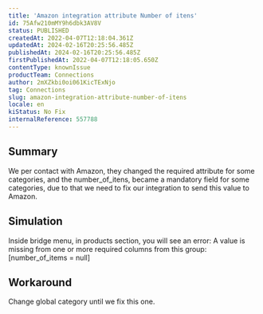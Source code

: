 ```yaml
---
title: 'Amazon integration attribute Number of itens'
id: 75Afw210mMY9h6dbk3AV8V
status: PUBLISHED
createdAt: 2022-04-07T12:18:04.361Z
updatedAt: 2024-02-16T20:25:56.485Z
publishedAt: 2024-02-16T20:25:56.485Z
firstPublishedAt: 2022-04-07T12:18:05.650Z
contentType: knownIssue
productTeam: Connections
author: 2mXZkbi0oi061KicTExNjo
tag: Connections
slug: amazon-integration-attribute-number-of-itens
locale: en
kiStatus: No Fix
internalReference: 557788
---
```


## Summary



We per contact with Amazon, they changed the required attribute for some categories, and the number_of_itens, became a mandatory field for some categories, due to that we need to fix our integration to send this value to Amazon.



## Simulation



Inside bridge menu, in products section, you will see an error: A value is missing from one or more required columns from this group: [number_of_items = null]



## Workaround


Change global category until we fix this one.

